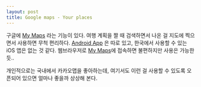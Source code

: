 ```yaml
---
layout: post
title: Google maps - Your places
---
```


구글에 [My Maps](https://www.google.co.kr/url?sa=t&rct=j&q=&esrc=s&source=web&cd=1&ved=0ahUKEwig4OPxsYXRAhWGl5QKHZpZCe8QFggbMAA&url=https%3A%2F%2Fwww.google.com%2Fmymaps&usg=AFQjCNEngW_EFcOsxiYtKlmM3sLS9C0npw&sig2=mfNenCYzysPaLJl94Wd4bA&cad=rja) 라는 기능이 있다. 여행 계획을 짤 때 검색하면서 나온 걸 지도에 찍으면서 사용하면 무척 편리하다. [Android App](https://play.google.com/store/apps/details?id=com.google.android.apps.m4b&hl=en&rdid=com.google.android.apps.m4b) 은 따로 있고, 한국에서 사용할 수 있는 iOS 앱은 없는 것 같다. 웹브라우저로 [My Maps]([google.com/maps/d/](https://www.google.com/maps/d/))에 접속하면 불편하지만 사용은 가능한 듯..

개인적으로는 국내에서 카카오맵을 좋아하는데, 여기서도 이런 걸 사용할 수 있도록 오픈되어 있으면 얼마나 좋을까 상상해 본다.